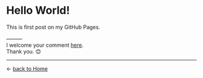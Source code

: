 # Hello World!

This is first post on my GitHub Pages.

———  
I welcome your comment [here](https://github.com/pakLebah/paklebah.github.io/issues/1).  
Thank you. 😊

---
← [back to Home](index.md)
